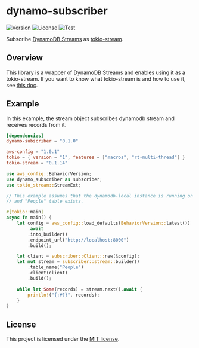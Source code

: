 # dynamo-subscriber

[![Version](https://img.shields.io/crates/v/dynamo-subscriber)](https://crates.io/crates/dynamo-subscriber)
[![License](https://img.shields.io/crates/l/dynamo-subscriber)](LICENSE)
[![Test](https://img.shields.io/github/actions/workflow/status/kaicoh/dynamo-subscriber/test.yml)](https://github.com/kaicoh/dynamo-subscriber/actions/workflows/test.yml)

Subscribe [DynamoDB Streams](https://docs.aws.amazon.com/amazondynamodb/latest/developerguide/streamsmain.html) as [tokio-stream](https://tokio.rs/tokio/tutorial/streams).

## Overview

This library is a wrapper of DynamoDB Streams and enables using it as a tokio-stream. If you want to know what tokio-stream is and how to use it, see [this doc](https://crates.io/crates/tokio-stream).

## Example

In this example, the stream object subscribes dynamodb stream and receives records from it.

```toml
[dependencies]
dynamo-subscriber = "0.1.0"

aws-config = "1.0.1"
tokio = { version = "1", features = ["macros", "rt-multi-thread"] }
tokio-stream = "0.1.14"
```

```rust
use aws_config::BehaviorVersion;
use dynamo_subscriber as subscriber;
use tokio_stream::StreamExt;

// This example assumes that the dynamodb-local instance is running on localhost:8000
// and "People" table exists.

#[tokio::main]
async fn main() {
    let config = aws_config::load_defaults(BehaviorVersion::latest())
        .await
        .into_builder()
        .endpoint_url("http://localhost:8000")
        .build();

    let client = subscriber::Client::new(&config);
    let mut stream = subscriber::stream::builder()
        .table_name("People")
        .client(client)
        .build();

    while let Some(records) = stream.next().await {
        println!("{:#?}", records);
    }
}
```

## License

This project is licensed under the [MIT license](LICENSE).
